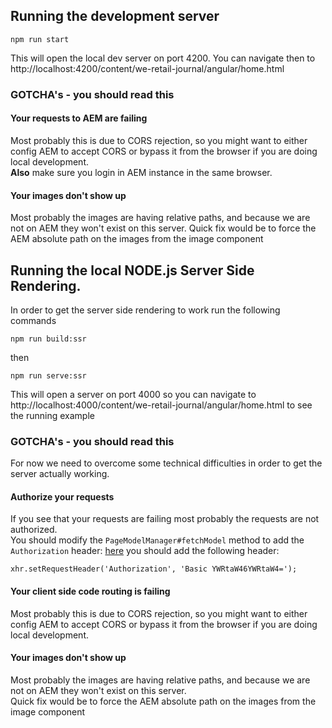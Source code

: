 ## Running the development server
```
npm run start
```
This will open the local dev server on port 4200. You can navigate then to http://localhost:4200/content/we-retail-journal/angular/home.html

### GOTCHA's - you should read this

#### Your requests to AEM are failing
Most probably this is due to CORS rejection, so you might want to either config AEM to accept CORS or bypass it from the browser if you are doing local development.  
**Also** make sure you login in AEM instance in the same browser.

#### Your images don't show up
Most probably the images are having relative paths, and because we are not on AEM they won't exist on this server.
Quick fix would be to force the AEM absolute path on the images from the image component

## Running the local NODE.js Server Side Rendering.  
In order to get the server side rendering to work run the following commands
```
npm run build:ssr
```
then 
```
npm run serve:ssr
```

This will open a server on port 4000 so you can navigate to http://localhost:4000/content/we-retail-journal/angular/home.html to see the running example

### GOTCHA's - you should read this

For now we need to overcome some technical difficulties in order to get the server actually working.

#### Authorize your requests
If you see that your requests are failing most probably the requests are not authorized.  
You should modify the `PageModelManager#fetchModel` method to add the `Authorization` header:
[here](https://git.corp.adobe.com/CQ/spa-page-model-manager/blob/development/src/PageModelManager.js#L511)
you should add the following header:
```
xhr.setRequestHeader('Authorization', 'Basic YWRtaW46YWRtaW4=');
```

#### Your client side code routing is failing
Most probably this is due to CORS rejection, so you might want to either config AEM to accept CORS or bypass it from the browser if you are doing local development.

#### Your images don't show up
Most probably the images are having relative paths, and because we are not on AEM they won't exist on this server.  
Quick fix would be to force the AEM absolute path on the images from the image component
